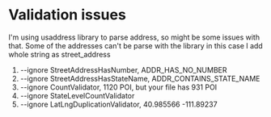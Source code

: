 # Validation issues
I'm using usaddress library to parse address, so might be some issues with that. Some of the addresses can't be parse with the library in this case I add whole string as street_address
1. --ignore StreetAddressHasNumber, ADDR_HAS_NO_NUMBER
2. --ignore StreetAddressHasStateName, ADDR_CONTAINS_STATE_NAME
3. --ignore CountValidator, 1120 POI, but your file has 931 POI
4. --ignore StateLevelCountValidator
6. --ignore LatLngDuplicationValidator, 40.985566  -111.89237